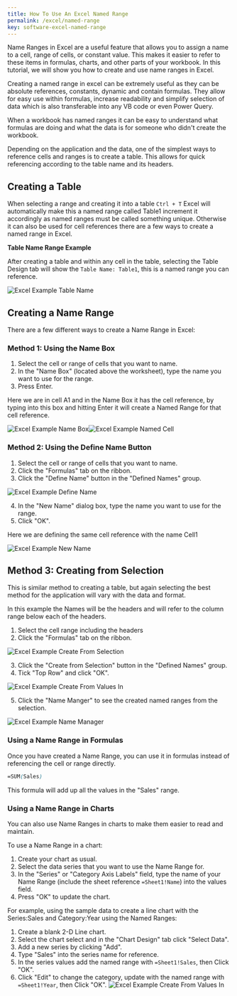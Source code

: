 ```yaml
---
title: How To Use An Excel Named Range
permalink: /excel/named-range
key: software-excel-named-range
---
```


Name Ranges in Excel are a useful feature that allows you to assign a name to a cell, range of cells, or constant value. This makes it easier to refer to these items in formulas, charts, and other parts of your workbook. In this tutorial, we will show you how to create and use name ranges in Excel.

Creating a named range in excel can be extremely useful as they can be absolute references, constants, dynamic and contain formulas. They allow for easy use within formulas,  increase readability and simplify selection of data which is also transferable into any VB code or even Power Query.

When a workbook has named ranges it can be easy to understand what formulas are doing and what the data is for someone who didn't create the workbook.

Depending on the application and the data, one of the simplest ways to reference cells and ranges is to create a table. This allows for quick referencing according to the table name and its headers.

## Creating a Table

When selecting a range and creating it into a table `Ctrl + T` Excel will automatically make this a named range called Table1 increment it accordingly as named ranges must be called something unique. Otherwise it can also be used for cell references there are a few ways to create a named range in Excel.

**Table Name Range Example**

After creating a table and within any cell in the table, selecting the Table Design tab will show the `Table Name: Table1`, this is a named range you can reference.

![Excel Example Table Name](/assets/images/excel/table-name.png)

## Creating a Name Range
There are a few different ways to create a Name Range in Excel:

### Method 1: Using the Name Box

1. Select the cell or range of cells that you want to name.
2. In the "Name Box" (located above the worksheet), type the name you want to use for the range.
3. Press Enter.

Here we are in cell A1 and in the Name Box it has the cell reference, by typing into this box and hitting Enter  it will create a Named Range for that cell reference.

![Excel Example Name Box](/assets/images/excel/name-range-box.png)![Excel Example Named Cell](/assets/images/excel/name-range-box-Cell1.png)

### Method 2: Using the Define Name Button

1. Select the cell or range of cells that you want to name.
2. Click the "Formulas" tab on the ribbon.
3. Click the "Define Name" button in the "Defined Names" group.

![Excel Example Define Name](/assets/images/excel/define-name.png)

4. In the "New Name" dialog box, type the name you want to use for the range.
5. Click "OK".

Here we are defining the same cell reference with the name Cell1

![Excel Example New Name](/assets/images/excel/define-new-name.png)

## Method 3: Creating from Selection

This is similar method to creating a table, but again selecting the best method for the application will vary with the data and format. 

In this example the Names will be the headers and will refer to the column range below each of the headers.

1. Select the cell range including the headers
2. Click the "Formulas" tab on the ribbon.

![Excel Example Create From Selection](/assets/images/excel/create-from-selection.png)

3. Click the "Create from Selection" button in the "Defined Names" group.
4. Tick "Top Row" and click "OK".

![Excel Example Create From Values In](/assets/images/excel/create-names-from-values-in.png)

5. Click the "Name Manger" to see the created named ranges from the selection.

![Excel Example Name Manager](/assets/images/excel/name-manager.png)

### Using a Name Range in Formulas

Once you have created a Name Range, you can use it in formulas instead of referencing the cell or range directly.

```scss
=SUM(Sales)
```

This formula will add up all the values in the "Sales" range.

### Using a Name Range in Charts

You can also use Name Ranges in charts to make them easier to read and maintain.

To use a Name Range in a chart:

1. Create your chart as usual.
2. Select the data series that you want to use the Name Range for.
3. In the "Series" or "Category Axis Labels" field, type the name of your Name Range (include the sheet reference `=Sheet1!Name`) into the values field.
4. Press "OK" to update the chart.

For example, using the sample data to create a line chart with the Series:Sales and Category:Year using the Named Ranges:

1. Create a blank 2-D Line chart.
2. Select the chart select and in the "Chart Design" tab click "Select Data".
3. Add a new series by clicking "Add".
4. Type "Sales" into the series name for reference.
5. In the series values add the named range with `=Sheet1!Sales`, then Click "OK".
6. Click "Edit" to change the category, update with the named range with `=Sheet1!Year`, then Click "OK".
![Excel Example Create From Values In](/assets/images/excel/name-range-chart.png)